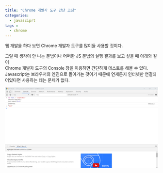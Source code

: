 ```yaml
---
title: "Chrome 개발자 도구 간단 코딩"
categories: 
  - javasciprt
tags : 
  - chrome
---
```


웹 개발을 하다 보면 Chrome 개발자 도구를 많이들 사용할 것이다.

그럴 때 생각이 안 나는 문법이나 어떠한 JS 문법의 실행 결과를 보고 싶을 때 아래와 같이<br>
Chrome 개발자 도구의 Console 창을 이용하면 간단하게 테스트를 해볼 수 있다.<br>
Javascript는 브라우저의 엔진으로 돌아가는 것이기 때문에 언제든지 인터넷만 연결되어있다면 사용하는 데는 문제가 없다.

![IMAGE1](/assets/images/post/2019-10-09-js-chrome-devtool-image1.PNG)